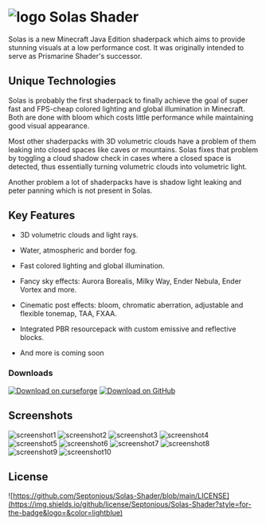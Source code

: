 # ![logo](https://media.discordapp.net/attachments/837667478590324737/1039281928727179375/unknown.png) Solas Shader
Solas is a new Minecraft Java Edition shaderpack which aims to provide stunning visuals at a low performance cost. It was originally intended to serve as Prismarine Shader's successor. 

## Unique Technologies
Solas is probably the first shaderpack to finally achieve the goal of super fast and FPS-cheap colored lighting and global illumination in Minecraft.
Both are done with bloom which costs little performance while maintaining good visual appearance.

Most other shaderpacks with 3D volumetric clouds have a problem of them leaking into closed spaces like caves or mountains. 
Solas fixes that problem by toggling a cloud shadow check in cases where a closed space is detected, thus essentially turning volumetric clouds into volumetric light.

Another problem a lot of shaderpacks have is shadow light leaking and peter panning which is not present in Solas.

## Key Features
- 3D volumetric clouds and light rays.

- Water, atmospheric and border fog.
- Fast colored lighting and global illumination.
- Fancy sky effects: Aurora Borealis, Milky Way, Ender Nebula, Ender Vortex and more.

- Cinematic post effects: bloom, chromatic aberration, adjustable and flexible tonemap, TAA, FXAA.

- Integrated PBR resourcepack with custom emissive and reflective blocks.

- And more is coming soon

### Downloads
[![Download on curseforge](https://img.shields.io/badge/-Curseforge-F16436?style=for-the-badge&logo=curseforge&logoColor=white)](https://www.curseforge.com/minecraft/customization/solas-shader) [![Download on GitHub](https://img.shields.io/badge/-GitHub-F9E26C?style=for-the-badge&logo=github&logoColor=40463C)](https://github.com/Septonious/Solas-Shader/archive/refs/heads/main.zip)

## Screenshots
![screenshot1](https://media.discordapp.net/attachments/1025820650394357891/1038128154126061599/orth.png)
![screenshot2](https://media.discordapp.net/attachments/1025820650394357891/1038128154570662058/mia.png)
![screenshot3](https://media.discordapp.net/attachments/887769802721067038/1038859728060686477/2022-11-06_19.57.21.png)
![screenshot4](https://media.discordapp.net/attachments/887769802721067038/1038606749604786237/2022-11-06_01.11.11.png)
![screenshot5](https://media.discordapp.net/attachments/887769802721067038/1037307450430345297/2022-11-02_12.59.01.png)
![screenshot6](https://media.discordapp.net/attachments/887769802721067038/1031944106148114462/2022-10-18_22.28.10.png)
![screenshot7](https://media.discordapp.net/attachments/887769802721067038/1029560129634447360/2022-10-11_19.44.41.png)
![screenshot8](https://media.discordapp.net/attachments/887769802721067038/1028324379366522970/unknown.png)
![screenshot9](https://media.discordapp.net/attachments/887769802721067038/1026511341390921759/unknown.png)
![screenshot10](https://media.discordapp.net/attachments/887769802721067038/1026434164980985856/2022-10-03_17.40.18.png)

## License
![https://github.com/Septonious/Solas-Shader/blob/main/LICENSE](https://img.shields.io/github/license/Septonious/Solas-Shader?style=for-the-badge&logo=&color=lightblue)
